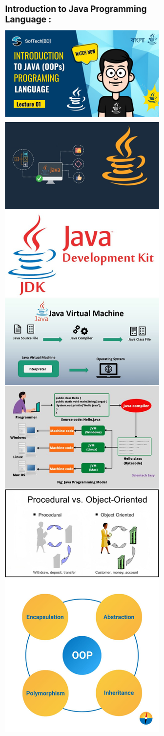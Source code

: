 # Introduction to Java Programming Language :

[![IMAGE ALT TEXT HERE](Related%20image/0.jpg)](https://www.youtube.com/watch?v=A157KjUedaA)

[![Alt text](Related%20image/1.jpg)](https://www.youtube.com/watch?v=A157KjUedaA)
[![Alt text](Related%20image/2.jpg)](https://www.youtube.com/watch?v=A157KjUedaA)
[![Alt text](Related%20image/3.jpg)](https://www.youtube.com/watch?v=A157KjUedaA)
[![Alt text](Related%20image/4.jpg)](https://www.youtube.com/watch?v=A157KjUedaA)
[![Alt text](Related%20image/5.jpg)](https://www.youtube.com/watch?v=A157KjUedaA)
[![Alt text](Related%20image/6.jpg)](https://www.youtube.com/watch?v=A157KjUedaA)
